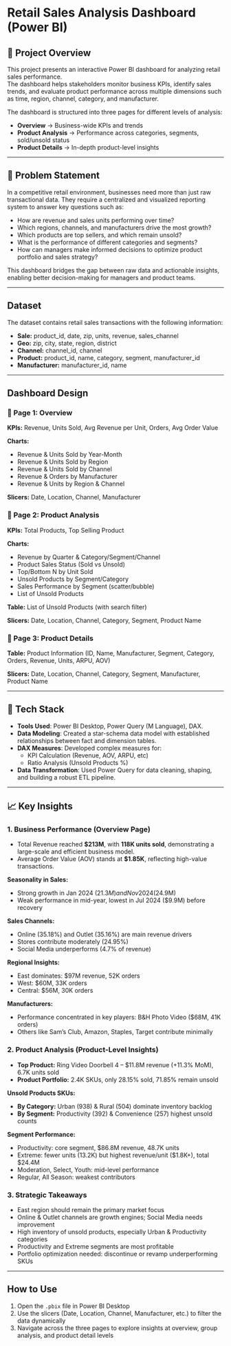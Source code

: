 # Retail Sales Analysis Dashboard (Power BI)

## 📌 Project Overview
This project presents an interactive Power BI dashboard for analyzing retail sales performance.  
The dashboard helps stakeholders monitor business KPIs, identify sales trends, and evaluate product performance across multiple dimensions such as time, region, channel, category, and manufacturer.

The dashboard is structured into three pages for different levels of analysis:  

- **Overview** → Business-wide KPIs and trends  
- **Product Analysis** → Performance across categories, segments, sold/unsold status  
- **Product Details** → In-depth product-level insights  

---

## 🎯 Problem Statement
In a competitive retail environment, businesses need more than just raw transactional data. They require a centralized and visualized reporting system to answer key questions such as:  

- How are revenue and sales units performing over time?  
- Which regions, channels, and manufacturers drive the most growth?  
- Which products are top sellers, and which remain unsold?  
- What is the performance of different categories and segments?  
- How can managers make informed decisions to optimize product portfolio and sales strategy?  

This dashboard bridges the gap between raw data and actionable insights, enabling better decision-making for managers and product teams.

---

## Dataset
The dataset contains retail sales transactions with the following information:

- **Sale:** product_id, date, zip, units, revenue, sales_channel
- **Geo:** zip, city, state, region, district
- **Channel:** channel_id,	channel
- **Product:** product_id, name, category, segment, manufacturer_id  
- **Manufacturer:** manufacturer_id, name

---

## Dashboard Design

### 🔹 Page 1: Overview
**KPIs:** Revenue, Units Sold, Avg Revenue per Unit, Orders, Avg Order Value  

**Charts:**  
- Revenue & Units Sold by Year-Month  
- Revenue & Units Sold by Region  
- Revenue & Units Sold by Channel  
- Revenue & Orders by Manufacturer  
- Revenue & Units by Region & Channel  

**Slicers:** Date, Location, Channel, Manufacturer  

### 🔹 Page 2: Product Analysis
**KPIs:** Total Products, Top Selling Product  

**Charts:**  
- Revenue by Quarter & Category/Segment/Channel  
- Product Sales Status (Sold vs Unsold)  
- Top/Bottom N by Unit Sold  
- Unsold Products by Segment/Category  
- Sales Performance by Segment (scatter/bubble)
- List of Unsold Products 

**Table:** List of Unsold Products (with search filter)  

**Slicers:** Date, Location, Channel, Category, Segment, Product Name

### 🔹 Page 3: Product Details
**Table:** Product Information (ID, Name, Manufacturer, Segment, Category, Orders, Revenue, Units, ARPU, AOV)  

**Slicers:** Date, Location, Channel, Category, Segment, Manufacturer, Product Name  

---

## 🔧 Tech Stack
- **Tools Used**: Power BI Desktop, Power Query (M Language), DAX.
- **Data Modeling**: Created a star-schema data model with established relationships between fact and dimension tables.
- **DAX Measures**: Developed complex measures for:
  - KPI Calculation (Revenue, AOV, ARPU, etc)
  - Ratio Analysis (Unsold Products %)
- **Data Transformation**: Used Power Query for data cleaning, shaping, and building a robust ETL pipeline.

---

## 📈 Key Insights

### 1. Business Performance (Overview Page)
- Total Revenue reached **$213M**, with **118K units sold**, demonstrating a large-scale and efficient business model.  
- Average Order Value (AOV) stands at **$1.85K**, reflecting high-value transactions.  

**Seasonality in Sales:**  
- Strong growth in Jan 2024 ($21.3M) and Nov 2024 ($24.9M)  
- Weak performance in mid-year, lowest in Jul 2024 ($9.9M) before recovery  

**Sales Channels:**  
- Online (35.18%) and Outlet (35.16%) are main revenue drivers  
- Stores contribute moderately (24.95%)  
- Social Media underperforms (4.7% of revenue)  

**Regional Insights:**  
- East dominates: $97M revenue, 52K orders  
- West: $60M, 33K orders  
- Central: $56M, 30K orders  

**Manufacturers:**  
- Performance concentrated in key players: B&H Photo Video ($68M, 41K orders)  
- Others like Sam’s Club, Amazon, Staples, Target contribute minimally  

### 2. Product Analysis (Product-Level Insights)
- **Top Product:** Ring Video Doorbell 4 – $11.8M revenue (+11.3% MoM), 6.7K units sold  
- **Product Portfolio:** 2.4K SKUs, only 28.15% sold, 71.85% remain unsold  

**Unsold Products SKUs:**  
- **By Category:** Urban (938) & Rural (504) dominate inventory backlog  
- **By Segment:** Productivity (392) & Convenience (257) highest unsold counts  

**Segment Performance:**  
- Productivity: core segment, $86.8M revenue, 48.7K units  
- Extreme: fewer units (13.2K) but highest revenue/unit ($1.8K+), total $24.4M  
- Moderation, Select, Youth: mid-level performance  
- Regular, All Season: weakest contributors  

### 3. Strategic Takeaways
- East region should remain the primary market focus  
- Online & Outlet channels are growth engines; Social Media needs improvement  
- High inventory of unsold products, especially Urban & Productivity categories  
- Productivity and Extreme segments are most profitable  
- Portfolio optimization needed: discontinue or revamp underperforming SKUs  

---

## How to Use
1. Open the `.pbix` file in Power BI Desktop  
2. Use the slicers (Date, Location, Channel, Manufacturer, etc.) to filter the data dynamically  
3. Navigate across the three pages to explore insights at overview, group analysis, and product detail levels  
